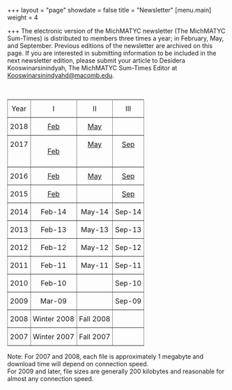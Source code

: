 +++
layout = "page"
showdate = false
title = "Newsletter"
[menu.main]
weight = 4

+++
The electronic version of the MichMATYC newsletter (The MichMATYC Sum-Times) is distributed to members three times a year; in February, May, and September. Previous editions of the newsletter are archived on this page. If you are interested in submitting information to be included in the next newsletter edition, please submit your article to Desidera Kooswinarsinindyah, The MichMATYC Sum-Times Editor at [Kooswinarsinindyahd@macomb.edu](mailto:Koowinarsinindyahd@macomb.edu).

<br/>

<style type="text/css">

.tg  {border-collapse:collapse;border-spacing:0;}

.tg td{padding:10px 5px;border-style:solid;border-width:1px;overflow:hidden;word-break:normal;border-color:black;}

.tg th{font-weight:normal;padding:10px 5px;border-style:solid;border-width:1px;overflow:hidden;word-break:normal;border-color:black;}

.tg .tg-c3ow{border-color:inherit;text-align:center;vertical-align:top}

</style>

<table class="tg">

<tr>

<th class="tg-c3ow">Year</th>

<th class="tg-c3ow">I</th>

<th class="tg-c3ow">II</th>

<th class="tg-c3ow">III</th>

</tr>

<tr>

<td class="tg-c3ow">2018</td>

<td class="tg-c3ow"><a href="/uploads/MichMatycNewsletterFebruary2018.pdf" target="_blank"> Feb</a></td>

<td class="tg-c3ow"><a href="/uploads/MichMATYCNewsletterMay2018.pdf" target="_blank"> May</a></td>

<td class="tg-c3ow"></td>

</tr>

<tr>

<td class="tg-c3ow">2017</td>

<td class="tg-c3ow">

<a href="/uploads/MichMatycNewsletterFebruary2017.pdf" target="_blank">Feb</a></td>

<td class="tg-c3ow"><a href="/uploads/MichMatycNewsletterMay2017.pdf" target="_blank">May</a></td>

<td class="tg-c3ow"><a href="/uploads/MichMatycNewsletterSept2017.pdf" target="_blank">Sep</a></td>

</tr>

<tr>

<td class="tg-c3ow">2016</td>

<td class="tg-c3ow"><a href="/uploads/MichMatycNewsletterFebruary2016.pdf" target="_blank">Feb</a></td>

<td class="tg-c3ow"><a href="/uploads/MichMATYCMay16.pdf" target="_blank">May</a></td>

<td class="tg-c3ow"><a href="/uploads/MichMatycNewsletterSept2016.pdf" target="_blank">Sep</a></td>

</tr>

<tr>

<td class="tg-c3ow">2015</td>

<td class="tg-c3ow"><a href="/uploads/MichMatycNewsletterFebruary2015.pdf.pdf" target="_blank">Feb</a></td>

<td class="tg-c3ow"></td>

<td class="tg-c3ow"><a href="/uploads/MichMATYCSept15.pdf" target="_blank">Sep</a></td>

</tr>

<tr>

<td class="tg-c3ow">2014</td>

<td class="tg-c3ow">Feb-14</td>

<td class="tg-c3ow">May-14</td>

<td class="tg-c3ow">Sep-14</td>

</tr>

<tr>

<td class="tg-c3ow">2013</td>

<td class="tg-c3ow">Feb-13</td>

<td class="tg-c3ow">May-13</td>

<td class="tg-c3ow">Sep-13</td>

</tr>

<tr>

<td class="tg-c3ow">2012</td>

<td class="tg-c3ow">Feb-12</td>

<td class="tg-c3ow">May-12</td>

<td class="tg-c3ow">Sep-12</td>

</tr>

<tr>

<td class="tg-c3ow">2011</td>

<td class="tg-c3ow">Feb-11</td>

<td class="tg-c3ow">May-11</td>

<td class="tg-c3ow">Sep-11</td>

</tr>

<tr>

<td class="tg-c3ow">2010</td>

<td class="tg-c3ow">Feb-10</td>

<td class="tg-c3ow"></td>

<td class="tg-c3ow">Sep-10</td>

</tr>

<tr>

<td class="tg-c3ow">2009</td>

<td class="tg-c3ow">Mar-09</td>

<td class="tg-c3ow"></td>

<td class="tg-c3ow">Sep-09</td>

</tr>

<tr>

<td class="tg-c3ow">2008</td>

<td class="tg-c3ow">Winter 2008</td>

<td class="tg-c3ow">Fall 2008</td>

<td class="tg-c3ow"></td>

</tr>

<tr>

<td class="tg-c3ow">2007</td>

<td class="tg-c3ow">Winter 2007</td>

<td class="tg-c3ow">Fall 2007</td>

<td class="tg-c3ow"></td>

</tr>

</table>

Note:  For 2007 and 2008, each file is approximately 1 megabyte and download time will depend on connection speed.<br />
For 2009 and later, file sizes are generally 200 kilobytes and reasonable for almost any connection speed.